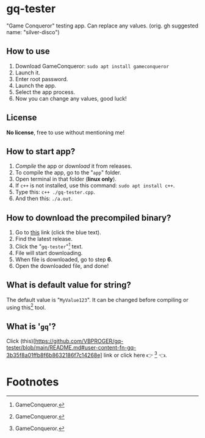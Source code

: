 # gq-tester
"Game Conqueror" testing app. Can replace any values. (orig. gh suggested name: "silver-disco")
## How to use
1. Download GameConqueror: `sudo apt install gameconqueror`
2. Launch it.
3. Enter root password.
4. Launch the app.
5. Select the app process.
6. Now you can change any values, good luck!
## License
**__No license__**, free to use without mentioning me!
## How to start app?
1. *Compile* the app or *download* it from releases.
2. To compile the app, go to the "`app`" folder.
3. Open terminal in that folder (**linux only**).
4. If `c++` is not installed, use this command: `sudo apt install c++`.
5. Type this: `c++ ./gq-tester.cpp`.
6. And then this: `./a.out`.
## How to download the precompiled binary?
1. Go to [this](https://github.com/VBPROGER/gq-tester/releases/tag/main) link (click the blue text).
2. Find the latest release.
3. Click the "`gq-tester`"[^gq] text.
4. File will start downloading.
5. When file is downloaded, go to step __**6**__.
6. Open the downloaded file, and done!
## What is default value for string?
The default value is "`MyValue123`".
It can be changed before compiling or using this[^gq] tool.
## What is '`gq`'?
Click (this)[https://github.com/VBPROGER/gq-tester/blob/main/README.md#user-content-fn-gq-3b35f8a01ffb8f6b8632186f7c14268e] link or click here 👉 [^gq] 👈.
# Footnotes
[^gq]: GameConqueror.
